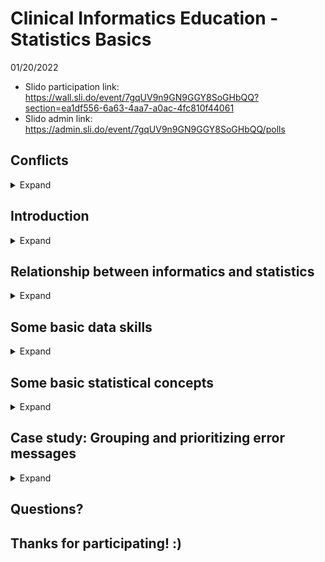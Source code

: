 # Clinical Informatics Education - Statistics Basics

01/20/2022

* Slido participation link: https://wall.sli.do/event/7gqUV9n9GN9GGY8SoGHbQQ?section=ea1df556-6a63-4aa7-a0ac-4fc810f44061
* Slido admin link: https://admin.sli.do/event/7gqUV9n9GN9GGY8SoGHbQQ/polls

## Conflicts

<details>
  <summary>Expand</summary>
  
* I don't have any financial conflicts to declare.
  
</details>

## Introduction

<details>
  <summary>Expand</summary>
  
* Christopher I. Macintosh, PhD, RN
* I am currently a Clinical Informatics Analyst on the CTIS Health Information Technology (HIT) Safety Team.
* I am an Adjunct Assistant Professor at the University of Utah College of Nursing.
* I have worked for the last 5 years on the Terminology and Modeling Team at Intermountain.
* I received my PhD from the University of Utah College of Nursing.
* Before going to graduate school I worked in the OR at LDS Hospital, IMC, and the U of U. I also worked for a short time in home health and hospice.
  
</details>

## Relationship between informatics and statistics

<details>
  <summary>Expand</summary>
  
* Slido polls 1 - 3
* Slides https://github.com/cmcntsh/clinical_informatics_education_statistics_basics/blob/main/InformaticsAndStatistics.pdf
  
</details>

## Some basic data skills

<details>
  <summary>Expand</summary>
  
* Slido polls 4
* Video https://www.youtube.com/watch?v=M07df44RXOM
* Creating tables in Excel
    * Don't have anything above the first row of your table
    * Start in cell A1
    * Each column should have a header (variable name)
    * Column names should be unique
    * Avoid spaces in column names
      * It's OK for Excel, but it's better not to have spaces if you may export your data for use in other analysis software.
    * Remove any summary rows. Only have data rows.
    * Don't merge cells. (Unmerge them if any exist.)
    * Don't use formatting to code for meaning. (i.e. text color, highlighting) If you need to add some meaning to a row, create a new column to code that meaning with text/numbers.
* Tidy data
    * Video: https://www.youtube.com/watch?v=jpCz8dAYf0o
    * Variables (columns)
    * Observations (rows)
    * Values (the content of each cell)
    * Hadley Wickham - "Tidy datasets are all alike but every messy dataset is messy in its own way."
    * No blank rows
    * No heading rows other than the one at the top. (Make a new column with that information.)
    * Don't store multiple variables in a single column. 
    * Don't put values in columns.
    * Example of how not to structure for analysis. https://www.healthypeople.gov/2020/data-search/Search-the-Data?objid=4828
* Wide vs Long format
    * Wide format has repeated measures in columns.
    * Long format has repeated measures in rows.
* Import table data from web resources in Excel
    * Example site: https://datatables.net/examples/data_sources/dom.html
    * Excel - Data - Get Data - From Web - URL (paste address of web page) - OK (You might have to click through a couple pages. Usually default settings work.)
    * When the Navigator window pops up, you can click through the available tables to see what you want. When you have the one you want click `Load`.
    * The data should import into a table in a new sheet.
* Create a pivot table from a table in Excel. (Great for quick analysis/reporting.)
    * Go to the sheet which has your data table.
    * Insert - Pivot Table - The default settings usually work (New Worksheet) - Click `OK`
    * Drag the fields desired to Rows, Columns, Values
  
</details>

## Some basic statistical concepts

<details>
  <summary>Expand</summary>
  
* Levels of Measurement
    * Nominal - mutually exclusive categories without particular order
    * Ordinal - mutually exclusive categories with order
    * Interval - equal intervals (distance between measurements)
    * Ratio - equal intervals and a true zero
    * Video: https://www.youtube.com/watch?v=LPHYPXBK_ks
    * Categorical vs Continuous
    * When in doubt, collect the highest level of measurement. (You can always transform it later.)![image](https://user-images.githubusercontent.com/32034299/150281367-f783316d-8bef-4e0d-aaa5-1566b4f7d3fb.png)
* Descriptive statistics
    * Categorical variables
      * Frequecy and percent
    * Continuous variables
      * Mean and standard deviation
      * Median and range or interquartile range (skewed data)
    * Measures of Central Tendency video: https://www.youtube.com/watch?v=kn83BA7cRNM&list=PL8dPuuaLjXtNM_Y-bUAhblSAdWRnmBUcr&index=6
    * Measures of Spread video: https://www.youtube.com/watch?v=R4yfNi_8Kqw&list=PL8dPuuaLjXtNM_Y-bUAhblSAdWRnmBUcr&index=6
* Plots
    * Categorical variables
      * Bar charts
      * Pareto charts
    * Continuous variables
      * Histograms
      * Box plots
    * Relationships
      * Scatterplots
    * Plots video: https://www.youtube.com/watch?v=HMkllhBI91Y&list=PL8dPuuaLjXtNM_Y-bUAhblSAdWRnmBUcr&index=8
    * Correlation video: https://www.youtube.com/watch?v=GtV-VYdNt_g&list=PL8dPuuaLjXtNM_Y-bUAhblSAdWRnmBUcr&index=10
* Comparisons
    * z-scores (standardization)
    * Video: https://www.youtube.com/watch?v=uAxyI_XfqXk&list=PL8dPuuaLjXtNM_Y-bUAhblSAdWRnmBUcr&index=20
* Data screening
  * What is the general purpose of what you're trying to accomplish?
  * How does your purpose and your data source(s) affect the generalizability of your results?
  * What question(s) are you trying to answer?
  * When were the data collected?
  * How were the data collected?
  * How were the data handled?
  * What variables are in your data set?
  * What is the level of measurement for each variable? (This impacts how you will visualize it and report it.)
  * Are there any problems with data accuracy?
    * Typographical errors
    * Values which don't make sense
    * Categories which don't seem to match
  * Are there any data transformations which should take place?
  * Do any variables have missing data? How will you handle that?
  * Do any variables have outliers? How will you handle that?![image](https://user-images.githubusercontent.com/32034299/150282481-f34bf88f-9d7f-4c4a-a7f8-77368dbc126c.png)
* Slido polls 5
  
</details>

## Case study: Grouping and prioritizing error messages

<details>
  <summary>Expand</summary>
  
* Problem: During a transition period with staff changes an Outlook inbox with error messages from an interface was unmonitored for a period of time. Approximately 390,000 messages had built up over a period of time.
* Solution: 
  * Read the messages. (Python was used to interface with Outlook, loop through the messages)
  * Tabulate data. (Python was used to count duplicate messages and produce an Excel report with message information and counts.)
  * Prioritize work. (Message counts were used to decide which errors to fix first. Higher counts took higher priority.)
* Result:
  * Over time error counts dropped with some days having 0 errors.
* Lesson to be learned: 
  * Simple statistical techniques like counts can lead to significant improvements and reduce workload.
  
</details>

## Questions?

## Thanks for participating! :)
